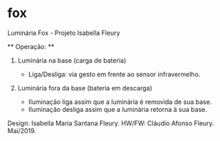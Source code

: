 # fox
Luminária Fox - Projeto Isabella Fleury

** Operação: **

1. Luminária na base (carga de bateria)
   - Liga/Desliga: via gesto em frente ao sensor infravermelho.

2. Luminária fora da base (bateria em descarga)
   - Iluminação liga assim que a luminária é removida de sua base.
   - Iluminação desliga assim que a luminária retorna à sua base.

Design: Isabella Maria Santana Fleury.
HW/FW:  Cláudio Afonso Fleury.
Mai/2019.
